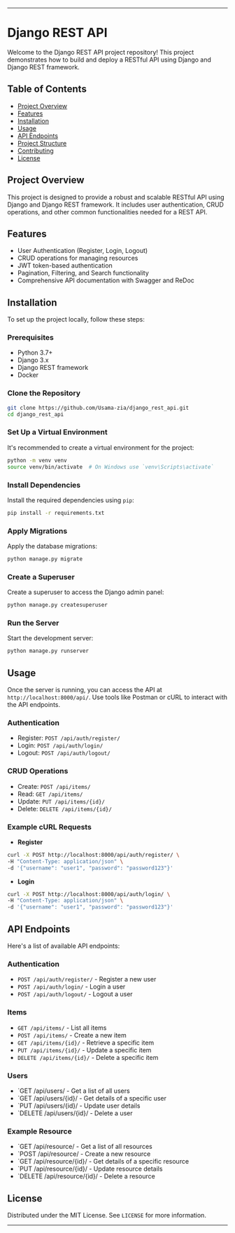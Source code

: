 
---

# Django REST API

Welcome to the Django REST API project repository! This project demonstrates how to build and deploy a RESTful API using Django and Django REST framework.

## Table of Contents
- [Project Overview](#project-overview)
- [Features](#features)
- [Installation](#installation)
- [Usage](#usage)
- [API Endpoints](#api-endpoints)
- [Project Structure](#project-structure)
- [Contributing](#contributing)
- [License](#license)

## Project Overview
This project is designed to provide a robust and scalable RESTful API using Django and Django REST framework. It includes user authentication, CRUD operations, and other common functionalities needed for a REST API.

## Features
- User Authentication (Register, Login, Logout)
- CRUD operations for managing resources
- JWT token-based authentication
- Pagination, Filtering, and Search functionality
- Comprehensive API documentation with Swagger and ReDoc

## Installation
To set up the project locally, follow these steps:

### Prerequisites
- Python 3.7+
- Django 3.x
- Django REST framework
- Docker

### Clone the Repository
```sh
git clone https://github.com/Usama-zia/django_rest_api.git
cd django_rest_api
```

### Set Up a Virtual Environment
It's recommended to create a virtual environment for the project:
```sh
python -m venv venv
source venv/bin/activate  # On Windows use `venv\Scripts\activate`
```

### Install Dependencies
Install the required dependencies using `pip`:
```sh
pip install -r requirements.txt
```

### Apply Migrations
Apply the database migrations:
```sh
python manage.py migrate
```

### Create a Superuser
Create a superuser to access the Django admin panel:
```sh
python manage.py createsuperuser
```

### Run the Server
Start the development server:
```sh
python manage.py runserver
```

## Usage
Once the server is running, you can access the API at `http://localhost:8000/api/`. Use tools like Postman or cURL to interact with the API endpoints.

### Authentication
- Register: `POST /api/auth/register/`
- Login: `POST /api/auth/login/`
- Logout: `POST /api/auth/logout/`

### CRUD Operations
- Create: `POST /api/items/`
- Read: `GET /api/items/`
- Update: `PUT /api/items/{id}/`
- Delete: `DELETE /api/items/{id}/`

### Example cURL Requests
- **Register**
```sh
curl -X POST http://localhost:8000/api/auth/register/ \
-H "Content-Type: application/json" \
-d '{"username": "user1", "password": "password123"}'
```
- **Login**
```sh
curl -X POST http://localhost:8000/api/auth/login/ \
-H "Content-Type: application/json" \
-d '{"username": "user1", "password": "password123"}'
```

## API Endpoints
Here's a list of available API endpoints:

### Authentication
- `POST /api/auth/register/` - Register a new user
- `POST /api/auth/login/` - Login a user
- `POST /api/auth/logout/` - Logout a user

### Items
- `GET /api/items/` - List all items
- `POST /api/items/` - Create a new item
- `GET /api/items/{id}/` - Retrieve a specific item
- `PUT /api/items/{id}/` - Update a specific item
- `DELETE /api/items/{id}/` - Delete a specific item

### Users
- `GET /api/users/ - Get a list of all users
- `GET /api/users/{id}/ - Get details of a specific user
- `PUT /api/users/{id}/ - Update user details
- `DELETE /api/users/{id}/ - Delete a user

### Example Resource
- `GET /api/resource/ - Get a list of all resources
- `POST /api/resource/ - Create a new resource
- `GET /api/resource/{id}/ - Get details of a specific resource
- `PUT /api/resource/{id}/ - Update resource details
- `DELETE /api/resource/{id}/ - Delete a resource  

## License
Distributed under the MIT License. See `LICENSE` for more information.

---
